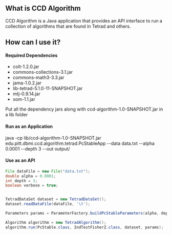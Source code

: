 ## What is CCD Algorithm

CCD Algorithm is a Java application that provides an API interface to run a collection of algorithms that are found in Tetrad and others. 


## How can I use it?

#### Required Dependencies
* colt-1.2.0.jar
* commons-collections-3.1.jar
* commons-math3-3.3.jar
* jama-1.0.2.jar
* lib-tetrad-5.1.0-11-SNAPSHOT.jar
* mtj-0.9.14.jar
* xom-1.1.jar

Put all the dependency jars along with ccd-algorithm-1.0-SNAPSHOT.jar in a lib folder

#### Run as an Application
java -cp lib/ccd-algorithm-1.0-SNAPSHOT.jar edu.pitt.dbmi.ccd.algorithm.tetrad.PcStableApp --data data.txt --alpha 0.0001 --depth 3 --out output/

#### Use as an API
```java
File dataFile = new File("data.txt");
double alpha = 0.0001;
int depth = 3;
boolean verbose = true;


TetradDataSet dataset = new TetradDataSet();
dataset.readDataFile(dataFile, '\t');

Parameters params = ParameterFactory.buildPcStableParameters(alpha, depth, verbose);

Algorithm algorithm = new TetradAlgorithm();
algorithm.run(PcStable.class, IndTestFisherZ.class, dataset, params);
```

